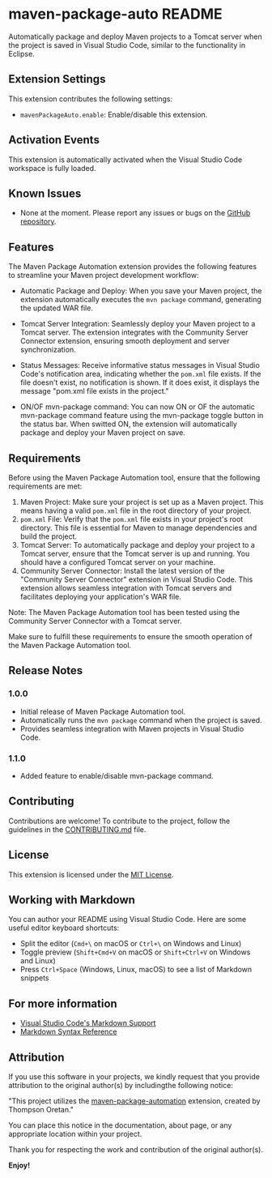 # maven-package-auto README

 Automatically package and deploy Maven projects to a Tomcat server when the project is saved in Visual Studio Code, similar to the functionality in Eclipse.

## Extension Settings

This extension contributes the following settings:

- `mavenPackageAuto.enable`: Enable/disable this extension.

## Activation Events

This extension is automatically activated when the Visual Studio Code workspace is fully loaded.

## Known Issues

- None at the moment. Please report any issues or bugs on the [GitHub repository](https://github.com/XcoDDe/maven-package-automation/issues).

## Features

The Maven Package Automation extension provides the following features to streamline your Maven project development workflow:

- Automatic Package and Deploy: When you save your Maven project, the extension automatically executes the `mvn package` command, generating the updated WAR file.

- Tomcat Server Integration: Seamlessly deploy your Maven project to a Tomcat server. The extension integrates with the Community Server Connector extension, 
ensuring smooth deployment and server synchronization.

- Status Messages: Receive informative status messages in Visual Studio Code's notification area, indicating whether the `pom.xml` file exists. If the file doesn't exist, no notification is shown. If it does exist, it displays the message "pom.xml file exists in the project."

- ON/OF mvn-package command: You can now ON or OF the automatic mvn-package command feature using the mvn-package toggle button in the status bar. When switted ON, the extension will automatically package and deploy your Maven project on save.

## Requirements

Before using the Maven Package Automation tool, ensure that the following requirements are met:

1. Maven Project: Make sure your project is set up as a Maven project. This means having a valid `pom.xml` file in the root directory of your project.
2. `pom.xml` File: Verify that the `pom.xml` file exists in your project's root directory. This file is essential for Maven to manage dependencies and build the project.
3. Tomcat Server: To automatically package and deploy your project to a Tomcat server, ensure that the Tomcat server is up and running. You should have a configured Tomcat server on your machine.
4. Community Server Connector: Install the latest version of the "Community Server Connector" extension in Visual Studio Code. This extension allows seamless integration with Tomcat servers and facilitates deploying your application's WAR file.

Note: The Maven Package Automation tool has been tested using the Community Server Connector with a Tomcat server.

Make sure to fulfill these requirements to ensure the smooth operation of the Maven Package Automation tool.

## Release Notes

### 1.0.0
- Initial release of Maven Package Automation tool.
- Automatically runs the `mvn package` command when the project is saved.
- Provides seamless integration with Maven projects in Visual Studio Code.

### 1.1.0
- Added feature to enable/disable mvn-package command.

## Contributing

Contributions are welcome! To contribute to the project, follow the guidelines in the [CONTRIBUTING.md](CONTRIBUTING.md) file.

## License

This extension is licensed under the [MIT License](LICENSE).

## Working with Markdown

You can author your README using Visual Studio Code. Here are some useful editor keyboard shortcuts:

- Split the editor (`Cmd+\` on macOS or `Ctrl+\` on Windows and Linux)
- Toggle preview (`Shift+Cmd+V` on macOS or `Shift+Ctrl+V` on Windows and Linux)
- Press `Ctrl+Space` (Windows, Linux, macOS) to see a list of Markdown snippets

## For more information

- [Visual Studio Code's Markdown Support](http://code.visualstudio.com/docs/languages/markdown)
- [Markdown Syntax Reference](https://help.github.com/articles/markdown-basics/)

## Attribution

If you use this software in your projects, we kindly request that you provide attribution to the original author(s) by includingthe following notice:

"This project utilizes the [maven-package-automation](https://github.com/XcoDDe/maven-package-automation) extension, created by Thompson Oretan."

You can place this notice in the documentation, about page, or any appropriate location within your project.

Thank you for respecting the work and contribution of the original author(s).

**Enjoy!**
